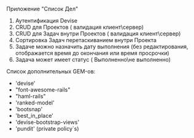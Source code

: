 Приложение "Список Дел"

1) Аутентификация Devise 
2) CRUD для Проектов ( валидация клиент\сервер)
3) CRUD для Задач внутри Проектов ( валидация клиент\сервер)
4) Сортировка Задач перетаскиванием внутри Проекта
5) Задаче можно назначить дату выполнения (без редактирования, отображается время до окончания или время просрочки)
6) Задача может имеет статус ( Выполненно\не выполненно)

Список дополнительных  GEM-ов:
- 'devise'
- "font-awesome-rails"
- "haml-rails"
- 'ranked-model'
- 'bootsnap'
- 'best_in_place' 
- 'devise-bootstrap-views'
- 'pundit' (private policy`s)
 

